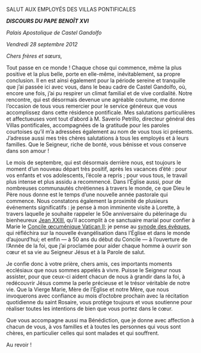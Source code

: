 SALUT AUX EMPLOYÉS DES VILLAS PONTIFICALES

***DISCOURS DU PAPE BENOÎT XVI***

*Palais Apostolique de Castel Gandolfo*

*Vendredi 28 septembre 2012*

*Chers frères et sœurs,*

Tout passe en ce monde ! Chaque chose qui commence, même la plus positive et la plus belle, porte en elle-même, inévitablement, sa propre conclusion. Il en est ainsi également pour la période sereine et tranquille que j’ai passée ici avec vous, dans le beau cadre de Castel Gandolfo, où, encore une fois, j’ai pu respirer un climat familial et de vive cordialité. Notre rencontre, qui est désormais devenue une agréable coutume, me donne l’occasion de tous vous remercier pour le service généreux que vous accomplissez dans cette résidence pontificale. Mes salutations particulières et affectueuses vont tout d’abord à M. Saverio Petrillo, directeur général des Villas pontificales, accompagnées de la gratitude pour les paroles courtoises qu’il m’a adressées également au nom de vous tous ici présents. J’adresse aussi mes très chères salutations à tous les employés et à leurs familles. Que le Seigneur, riche de bonté, vous bénisse et vous conserve dans son amour !

Le mois de septembre, qui est désormais derrière nous, est toujours le moment d’un nouveau départ très positif, après les vacances d’été : pour vos enfants et vos adolescents, l’école a repris ; pour vous tous, le travail plus intense et plus assidu a recommencé. Dans l’Église aussi, pour de nombreuses communautés chrétiennes à travers le monde, ce que Dieu le Père nous donne est le temps d’une nouvelle année pastorale qui commence. Nous constatons également la proximité de plusieurs événements significatifs : je pense à mon imminente visite à Lorette, à travers laquelle je souhaite rappeler le 50e anniversaire du pèlerinage du bienheureux [Jean XXIII](/content/john-xxiii/fr.html), qu’il accomplit à ce sanctuaire marial pour confier à Marie le [Concile œcuménique Vatican II](http://www.vatican.va/archive/hist_councils/ii_vatican_council/index_fr.htm); je pense au [synode des évêques](http://www.vatican.va/roman_curia/synod/index_fr.htm), qui réfléchira sur la nouvelle évangélisation dans l’Église et dans le monde d’aujourd’hui; et enfin — à 50 ans du début du Concile — à l’ouverture de l’Année de la foi, que j’ai proclamée pour aider chaque homme à ouvrir son cœur et sa vie au Seigneur Jésus et à la Parole de salut.

Je confie donc à votre prière, chers amis, ces importants moments ecclésiaux que nous sommes appelés à vivre. Puisse le Seigneur nous assister, pour que ceux-ci aident chacun de nous à grandir dans la foi, à redécouvrir Jésus comme la perle précieuse et le trésor véritable de notre vie. Que la Vierge Marie, Mère de l’Église et notre Mère, que nous invoquerons avec confiance au mois d’octobre prochain avec la récitation quotidienne du saint Rosaire, vous protège toujours et vous soutienne pour réaliser toutes les intentions de bien que vous portez dans le cœur.

Que vous accompagne aussi ma Bénédiction, que je donne avec affection à chacun de vous, à vos familles et à toutes les personnes qui vous sont chères, en particulier celles qui sont malades et qui souffrent.

Au revoir !